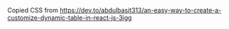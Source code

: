 Copied CSS from https://dev.to/abdulbasit313/an-easy-way-to-create-a-customize-dynamic-table-in-react-js-3igg 
